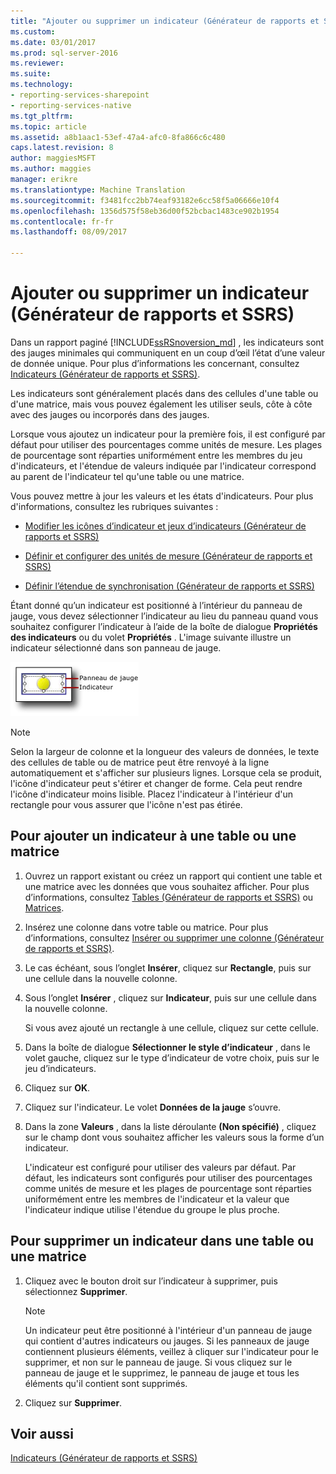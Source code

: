 ```yaml
---
title: "Ajouter ou supprimer un indicateur (Générateur de rapports et SSRS) | Documents Microsoft"
ms.custom: 
ms.date: 03/01/2017
ms.prod: sql-server-2016
ms.reviewer: 
ms.suite: 
ms.technology:
- reporting-services-sharepoint
- reporting-services-native
ms.tgt_pltfrm: 
ms.topic: article
ms.assetid: a8b1aac1-53ef-47a4-afc0-8fa866c6c480
caps.latest.revision: 8
author: maggiesMSFT
ms.author: maggies
manager: erikre
ms.translationtype: Machine Translation
ms.sourcegitcommit: f3481fcc2bb74eaf93182e6cc58f5a06666e10f4
ms.openlocfilehash: 1356d575f58eb36d00f52bcbac1483ce902b1954
ms.contentlocale: fr-fr
ms.lasthandoff: 08/09/2017

---
```

# <a name="add-or-delete-an-indicator-report-builder-and-ssrs"></a>Ajouter ou supprimer un indicateur (Générateur de rapports et SSRS)
  Dans un rapport paginé [!INCLUDE[ssRSnoversion_md](../../includes/ssrsnoversion-md.md)] , les indicateurs sont des jauges minimales qui communiquent en un coup d’œil l’état d’une valeur de donnée unique. Pour plus d’informations les concernant, consultez [Indicateurs &#40;Générateur de rapports et SSRS&#41;](../../reporting-services/report-design/indicators-report-builder-and-ssrs.md).  
  
 Les indicateurs sont généralement placés dans des cellules d'une table ou d'une matrice, mais vous pouvez également les utiliser seuls, côte à côte avec des jauges ou incorporés dans des jauges.  
  
 Lorsque vous ajoutez un indicateur pour la première fois, il est configuré par défaut pour utiliser des pourcentages comme unités de mesure. Les plages de pourcentage sont réparties uniformément entre les membres du jeu d'indicateurs, et l'étendue de valeurs indiquée par l'indicateur correspond au parent de l'indicateur tel qu'une table ou une matrice.  
  
 Vous pouvez mettre à jour les valeurs et les états d'indicateurs. Pour plus d'informations, consultez les rubriques suivantes :  
  
-   [Modifier les icônes d’indicateur et jeux d’indicateurs &#40;Générateur de rapports et SSRS&#41;](../../reporting-services/report-design/change-indicator-icons-and-indicator-sets-report-builder-and-ssrs.md)  
  
-   [Définir et configurer des unités de mesure &#40;Générateur de rapports et SSRS&#41;](../../reporting-services/report-design/set-and-configure-measurement-units-report-builder-and-ssrs.md)  
  
-   [Définir l’étendue de synchronisation &#40;Générateur de rapports et SSRS&#41;](../../reporting-services/report-design/set-synchronization-scope-report-builder-and-ssrs.md)  
  
 Étant donné qu’un indicateur est positionné à l’intérieur du panneau de jauge, vous devez sélectionner l’indicateur au lieu du panneau quand vous souhaitez configurer l’indicateur à l’aide de la boîte de dialogue **Propriétés des indicateurs** ou du volet **Propriétés** . L'image suivante illustre un indicateur sélectionné dans son panneau de jauge.  
  
 ![rs_GaugePanelWithIndicator](../../reporting-services/report-design/media/rs-gaugepanelwithindicator.gif "rs_GaugePanelWithIndicator")  
  
> [!NOTE]  
>  Selon la largeur de colonne et la longueur des valeurs de données, le texte des cellules de table ou de matrice peut être renvoyé à la ligne automatiquement et s'afficher sur plusieurs lignes. Lorsque cela se produit, l'icône d'indicateur peut s'étirer et changer de forme. Cela peut rendre l'icône d'indicateur moins lisible. Placez l'indicateur à l'intérieur d'un rectangle pour vous assurer que l'icône n'est pas étirée.  
  
## <a name="to-add-an-indicator-to-a-table-or-matrix"></a>Pour ajouter un indicateur à une table ou une matrice  
  
1.  Ouvrez un rapport existant ou créez un rapport qui contient une table et une matrice avec les données que vous souhaitez afficher. Pour plus d’informations, consultez [Tables &#40;Générateur de rapports et SSRS&#41;](../../reporting-services/report-design/tables-report-builder-and-ssrs.md) ou [Matrices](../../reporting-services/report-design/create-a-matrix-report-builder-and-ssrs.md).  
  
2.  Insérez une colonne dans votre table ou matrice. Pour plus d’informations, consultez [Insérer ou supprimer une colonne &#40;Générateur de rapports et SSRS&#41;](../../reporting-services/report-design/insert-or-delete-a-column-report-builder-and-ssrs.md).  
  
3.  Le cas échéant, sous l’onglet **Insérer**, cliquez sur **Rectangle**, puis sur une cellule dans la nouvelle colonne.  
  
4.  Sous l’onglet **Insérer** , cliquez sur **Indicateur**, puis sur une cellule dans la nouvelle colonne.  
  
     Si vous avez ajouté un rectangle à une cellule, cliquez sur cette cellule.  
  
5.  Dans la boîte de dialogue **Sélectionner le style d’indicateur** , dans le volet gauche, cliquez sur le type d’indicateur de votre choix, puis sur le jeu d’indicateurs.  
  
6.  Cliquez sur **OK**.  
  
7.  Cliquez sur l'indicateur. Le volet **Données de la jauge** s’ouvre.  
  
8.  Dans la zone **Valeurs** , dans la liste déroulante **(Non spécifié)** , cliquez sur le champ dont vous souhaitez afficher les valeurs sous la forme d’un indicateur.  
  
     L'indicateur est configuré pour utiliser des valeurs par défaut. Par défaut, les indicateurs sont configurés pour utiliser des pourcentages comme unités de mesure et les plages de pourcentage sont réparties uniformément entre les membres de l'indicateur et la valeur que l'indicateur indique utilise l'étendue du groupe le plus proche.  
  
## <a name="to-delete-an-indicator-to-a-table-or-matrix"></a>Pour supprimer un indicateur dans une table ou une matrice  
  
1.  Cliquez avec le bouton droit sur l’indicateur à supprimer, puis sélectionnez **Supprimer**.  
  
    > [!NOTE]  
    >  Un indicateur peut être positionné à l'intérieur d'un panneau de jauge qui contient d'autres indicateurs ou jauges. Si les panneaux de jauge contiennent plusieurs éléments, veillez à cliquer sur l'indicateur pour le supprimer, et non sur le panneau de jauge. Si vous cliquez sur le panneau de jauge et le supprimez, le panneau de jauge et tous les éléments qu'il contient sont supprimés.  
  
2.  Cliquez sur **Supprimer**.  
  
## <a name="see-also"></a>Voir aussi  
 [Indicateurs &#40;Générateur de rapports et SSRS&#41;](../../reporting-services/report-design/indicators-report-builder-and-ssrs.md)  
  
  
